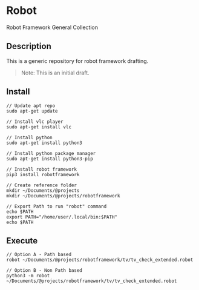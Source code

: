 # Robot
Robot Framework General Collection

## Description
This is a generic repository for robot framework drafting.

> Note: 
This is an initial draft.

## Install

```
// Update apt repo
sudo apt-get update

// Install vlc player
sudo apt-get install vlc

// Install python
sudo apt-get install python3

// Install python package manager
sudo apt-get install python3-pip

// Install robot framework
pip3 install robotframework

// Create reference folder
mkdir ~/Documents/@projects
mkdir ~/Documents/@projects/robotframework

// Export Path to run "robot" command
echo $PATH
export PATH="/home/user/.local/bin:$PATH"
echo $PATH
```

## Execute 
```
// Option A - Path based
robot ~/Documents/@projects/robotframework/tv/tv_check_extended.robot 

// Option B - Non Path based
python3 -m robot ~/Documents/@projects/robotframework/tv/tv_check_extended.robot 
```

